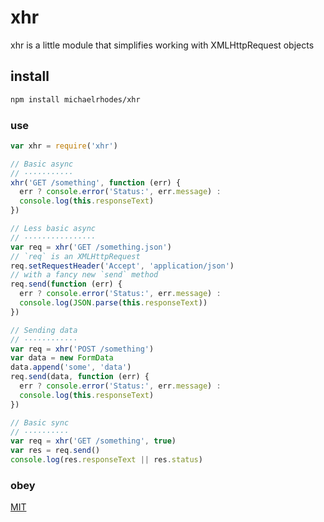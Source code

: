 # xhr

xhr is a little module that simplifies working with XMLHttpRequest objects

## install

```sh
npm install michaelrhodes/xhr
```

### use

```js
var xhr = require('xhr')

// Basic async
// ···········
xhr('GET /something', function (err) {
  err ? console.error('Status:', err.message) :
  console.log(this.responseText)
})

// Less basic async
// ················
var req = xhr('GET /something.json')
// `req` is an XMLHttpRequest
req.setRequestHeader('Accept', 'application/json')
// with a fancy new `send` method
req.send(function (err) {
  err ? console.error('Status:', err.message) :
  console.log(JSON.parse(this.responseText))
})

// Sending data
// ············
var req = xhr('POST /something')
var data = new FormData
data.append('some', 'data')
req.send(data, function (err) {
  err ? console.error('Status:', err.message) :
  console.log(this.responseText)
})

// Basic sync
// ··········
var req = xhr('GET /something', true)
var res = req.send()
console.log(res.responseText || res.status)
```

### obey
[MIT](http://opensource.org/licenses/MIT)
